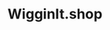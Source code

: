 ---
title: WigginIt.shop
image: wigginit.png
type: Shopify
description: Updates to an existing Shopify website, including adding product reviews, customizable return and shipping policies, customer instructions on orders, and various other tweaks.
url: https://wigginit.shop
---